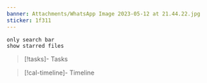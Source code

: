 ```yaml
---
banner: Attachments/WhatsApp Image 2023-05-12 at 21.44.22.jpg
sticker: 1f311
---
```

```search-bar 
only search bar 
show starred files 
```

>[!tasks]- Tasks

>[!cal-timeline]- Timeline



